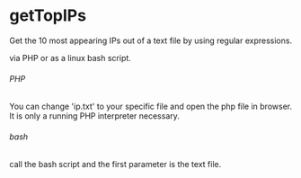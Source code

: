 # getTopIPs

Get the 10 most appearing IPs out of a text file by using regular expressions.

via PHP or as a linux bash script.

###### PHP
You can change 'ip.txt' to your specific file and open the php file in browser.
It is only a running PHP interpreter necessary.

###### bash
call the bash script and the first parameter is the text file.